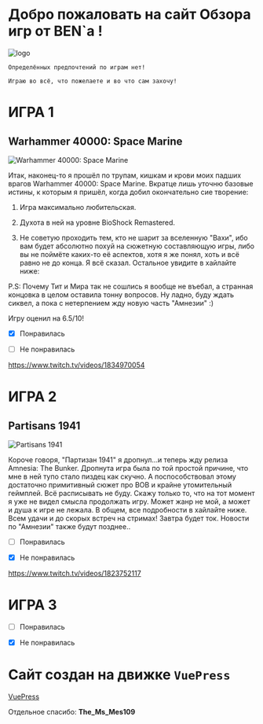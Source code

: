 # Добро пожаловать на сайт Обзора игр от BEN`a !

<!-- you don't need to prepend `/bar/` to `/images/hero.png` manually -->
![logo](https://games.streamsbyben.ru/images/hero2.png)

` Определённых предпочтений по играм нет! `

` Играю во всё, что пожелаете и во что сам захочу! `

# ИГРА 1

## Warhammer 40000: Space Marine
![Warhammer 40000: Space Marine](https://cdn.cloudflare.steamstatic.com/steam/apps/55150/header.jpg?t=1685490038)

Итак, наконец-то я прошёл по трупам, кишкам и крови моих падших врагов Warhammer 40000: Space Marine. 
Вкратце лишь уточню базовые истины, к которым я пришёл, когда добил окончательно сие творение:

1) Игра максимально любительская.

2) Духота в ней на уровне BioShock Remastered.

3) Не советую проходить тем, кто не шарит за вселенную "Вахи", 
ибо вам будет абсолютно похуй на сюжетную составляющую игры, 
либо вы не поймёте каких-то её аспектов, хотя я же понял, 
хоть и всё равно не до конца. Я всё сказал. Остальное увидите в хайлайте ниже:

P.S: Почему Тит и Мира так не сошлись я вообще не въебал, а странная концовка в целом оставила тонну вопросов. 
Ну ладно, буду ждать сиквел, а пока с нетерпением жду новую часть "Амнезии" :)

Игру оценил на 6.5/10!

- [X] Понравилась

- [ ] Не понравилась

<oembed>https://www.twitch.tv/videos/1834970054</oembed>

# ИГРА 2

## Partisans 1941
![Partisans 1941](https://cdn.cloudflare.steamstatic.com/steam/apps/1227530/header.jpg?t=1685489168)

Короче говоря, "Партизан 1941" я дропнул...и теперь жду релиза Amnesia: The Bunker. 
Дропнута игра была по той простой причине, что мне в ней тупо стало пиздец как скучно. 
А поспособствовал этому достаточно примитивный сюжет про ВОВ и крайне утомительный геймплей. 
Всё расписывать не буду. Скажу только то, что на тот момент я уже не видел смысла продолжать игру. 
Может жанр не мой, а может и душа к игре не лежала. В общем, все подробности в хайлайте ниже. 
Всем удачи и до скорых встреч на стримах! Завтра будет ток. Новости по "Амнезии" также будут позднее..

- [ ] Понравилась

- [x] Не понравилась

<oembed>https://www.twitch.tv/videos/1823752117</oembed>
# ИГРА 3


- [ ] Понравилась

- [x] Не понравилась
		  
		  
# Сайт создан на движке `VuePress`
[VuePress](https://vuepress.vuejs.org/)


Отдельное спасибо:
**The_Ms_Mes109**


